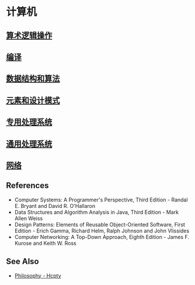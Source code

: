 # 计算机

## [算术逻辑操作](./chapter-1.md)

## [编译](./chapter-2.md)

## [数据结构和算法](./chapter-3.md)

## [元素和设计模式](./chapter-4.md)

## [专用处理系统](./chapter-5.md)

## [通用处理系统](./chapter-6.md)

## [网络](./chapter-7.md)

## References
- Computer Systems: A Programmer's Perspective, Third Edition - Randal E. Bryant and David R. O'Hallaron
- Data Structures and Algorithm Analysis in Java, Third Edition - Mark Allen Weiss
- Design Patterns: Elements of Reusable Object-Oriented Software, First Edition - Erich Gamma, Richard Helm, Ralph Johnson and John Vlissides
- Computer Networking: A Top-Down Approach, Eighth Edition - James F. Kurose and Keith W. Ross

## See Also
- [Philosophy - Hcpty](https://github.com/Hcpty/philosophy)
